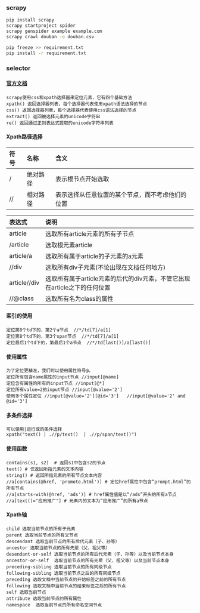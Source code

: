 
### scrapy

```bash
pip install scrapy
scrapy startproject spider
scrapy genspider example example.com
scrapy crawl douban -o douban.csv
```

```bash
pip freeze >> requirement.txt
pip install -r requirement.txt
```


### selector

#### [官方文档](https://docs.scrapy.org/en/latest/topics/selectors.html)
    scrapy使用css和xpath选择器来定位元素，它有四个基础方法
    xpath() 返回选择器列表，每个选择器代表使用xpath语法选择的节点
    css() 返回选择器列表，每个选择器代表使用css语法选择的节点
    extract() 返回被选择元素的unicode字符串
    re() 返回通过正则表达式提取的unicode字符串列表

#### Xpath路径选择
| 符号 | 名称  | 含义 |
|:--------|:--------- |:--------|
| / | 绝对路径| 表示根节点开始选取 |
| // | 相对路径| 表示选择从任意位置的某个节点，而不考虑他们的位置 |

| 表达式 | 说明 |
|:--------| :---------|
| article | 选取所有article元素的所有子节点 |
| /article | 选取根元素article|
| article/a | 选取所有属于article的子元素的a元素|
| //div | 选取所有div子元素(不论出现在文档任何地方)|
| article//div | 选取所有属于article元素的后代的div元素，不管它出现在article之下的任何位置|
| //@class | 选取所有名为class的属性|

#### 索引的使用
    定位第8个td下的，第2个a节点  //*/td[7]/a[1]
    定位第8个td下的，第3个span节点  //*/td[7]/a[1]
    定位最后1个td下的，第最后1个a节点  //*/td[last()]/a[last()]

#### 使用属性
    为了定位更精准，我们可以使用属性符号@。
    定位所有包含name属性的input节点 //input[@name]
    定位含有属性的所有的input节点 //input[@*]
    定位所有value=2的input节点 //input[@value='2']
    使用多个属性定位 //input[@value='2'][@id='3']   //input[@value='2' and @id='3']   

#### 多条件选择
    可以使用|进行或的条件选择
    xpath("text() | .//p/text()  | .//p/span/text()")


#### 使用函数
    contains(s1, s2)  # 返回s1中包含s2的节点
    text() # 仅返回所指元素的文本内容
    string() # 返回所指元素的所有节点文本内容
    //a[contains(@href, 'promote.html')] # 定位href属性中包含“prompt.html”的所有节点
    //a[starts-with(@href, 'ads')] # href属性值是以“/ads”开头的所有a节点
    //a[text()="应用推广"] # 元素内的文本为“应用推广”的所有a节点

#### Xpath轴
    child 选取当前节点的所有子元素
    parent 选取当前节点的所有父节点
    descendant 选取当前节点的所有后代元素（子、孙等）
    ancestor 选取当前节点的所有先辈（父、祖父等）
    desendant-or-self 选取当前节点的所有后代元素（子、孙等）以及当前节点本身
    ancestor-or-self  选取当前节点的所有先辈（父、祖父等）以及当前节点本身
    preceding-sibling 选取当前节点的所有同级节点
    following-sibling 选取当前节点之后的所有同级节点
    preceding 选取文档中当前节点的开始标签之前的所有节点
    following 选取文档中当前节点的结束标签之后的所有节点
    self 选取当前节点
    attribute 选取当前节点的所有属性 
    namespace  选取当前节点的所有命名空间节点























